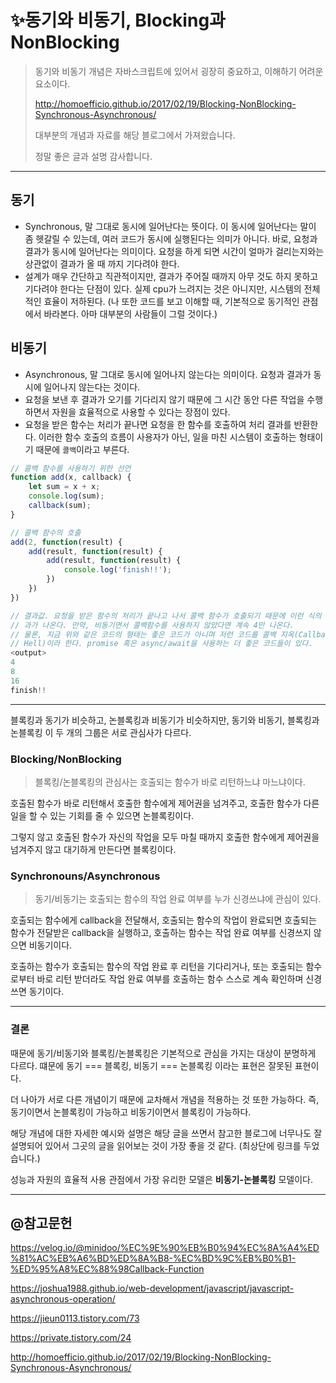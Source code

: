 # ✨동기와 비동기, Blocking과 NonBlocking

> 동기와 비동기 개념은 자바스크립트에 있어서 굉장히 중요하고, 이해하기 어려운 요소이다. 
>
> http://homoefficio.github.io/2017/02/19/Blocking-NonBlocking-Synchronous-Asynchronous/
>
> 대부분의 개념과 자료를 해당 블로그에서 가져왔습니다.
>
> 정말 좋은 글과 설명 감사합니다.

---

## 동기

- Synchronous, 말 그대로 동시에 일어난다는 뜻이다. 이 동시에 일어난다는 말이 좀 헷갈릴 수 있는데, 여러 코드가 동시에 실행된다는 의미가 아니다. 바로, 요청과 결과가 동시에 일어난다는 의미이다. 요청을 하게 되면 시간이 얼마가 걸리는지와는 상관없이 결과가 올 때 까지 기다려야 한다.
- 설계가 매우 간단하고 직관적이지만, 결과가 주어질 때까지 아무 것도 하지 못하고 기다려야 한다는 단점이 있다. 실제 cpu가 느려지는 것은 아니지만, 시스템의 전체적인 효율이 저하된다. (나 또한 코드를 보고 이해할 때, 기본적으로 동기적인 관점에서 바라본다. 아마 대부분의 사람들이 그럴 것이다.)

## 비동기

- Asynchronous, 말 그대로 동시에 일어나지 않는다는 의미이다. 요청과 결과가 동시에 일어나지 않는다는 것이다. 
- 요청을 보낸 후 결과가 오기를 기다리지 않기 때문에 그 시간 동안 다른 작업을 수행하면서 자원을 효율적으로 사용할 수 있다는 장점이 있다.
- 요청을 받은 함수는 처리가 끝나면 요청을 한 함수를 호출하여 처리 결과를 반환한다. 이러한 함수 호출의 흐름이 사용자가 아닌, 일을 마친 시스템이 호출하는 형태이기 때문에 `콜백`이라고 부른다.

```javascript
// 콜백 함수를 사용하기 위한 선언
function add(x, callback) {
    let sum = x + x;
    console.log(sum);
    callback(sum);
}

// 콜백 함수의 호출
add(2, function(result) {
    add(result, function(result) {
        add(result, function(result) {
            console.log('finish!!');
        })
    })
})

// 결과값. 요청을 받은 함수의 처리가 끝나고 나서 콜백 함수가 호출되기 때문에 이런 식의 결
// 과가 나온다. 만약, 비동기면서 콜백함수를 사용하지 않았다면 계속 4만 나온다.
// 물론, 지금 위와 같은 코드의 형태는 좋은 코드가 아니며 저런 코드를 콜백 지옥(Callback 
// Hell)이라 한다. promise 혹은 async/await을 사용하는 더 좋은 코드들이 있다.
<output>
4
8
16
finish!!
```

---

블록킹과 동기가 비슷하고, 논블록킹과 비동기가 비슷하지만, 동기와 비동기, 블록킹과 논블록킹 이 두 개의 그룹은 서로 관심사가 다르다.

### Blocking/NonBlocking

> 블록킹/논블록킹의 관심사는 호출되는 함수가 바로 리턴하느냐 마느냐이다.

호출된 함수가 바로 리턴해서 호출한 함수에게 제어권을 넘겨주고, 호출한 함수가 다른 일을 할 수 있는 기회를 줄 수 있으면 논블록킹이다.

그렇지 않고 호출된 함수가 자신의 작업을 모두 마칠 때까지 호출한 함수에게 제어권을 넘겨주지 않고 대기하게 만든다면 블록킹이다.



### Synchronouns/Asynchronous

> 동기/비동기는 호출되는 함수의 작업 완료 여부를 누가 신경쓰냐에 관심이 있다.

호출되는 함수에게 callback을 전달해서, 호출되는 함수의 작업이 완료되면 호출되는 함수가 전달받은 callback을 실행하고, 호출하는 함수는 작업 완료 여부를 신경쓰지 않으면 비동기이다.

호출하는 함수가 호출되는 함수의 작업 완료 후 리턴을 기다리거나, 또는 호출되는 함수로부터 바로 리턴 받더라도 작업 완료 여부를 호출하는 함수 스스로 계속 확인하며 신경쓰면 동기이다.

---

### 결론

때문에 동기/비동기와 블록킹/논블록킹은 기본적으로 관심을 가지는 대상이 분명하게 다르다. 떄문에 동기 === 블록킹, 비동기 === 논블록킹 이라는 표현은 잘못된 표현이다.

더 나아가 서로 다른 개념이기 때문에 교차해서 개념을 적용하는 것 또한 가능하다. 즉, 동기이면서 논블록킹이 가능하고 비동기이면서 블록킹이 가능하다. 

해당 개념에 대한 자세한 예시와 설명은 해당 글을 쓰면서 참고한 블로그에 너무나도 잘 설명되어 있어서 그곳의 글을 읽어보는 것이 가장 좋을 것 같다. (최상단에 링크를 두었습니다.)

성능과 자원의 효율적 사용 관점에서 가장 유리한 모델은 **비동기-논블록킹** 모델이다.

---

## @참고문헌

https://velog.io/@minidoo/%EC%9E%90%EB%B0%94%EC%8A%A4%ED%81%AC%EB%A6%BD%ED%8A%B8-%EC%BD%9C%EB%B0%B1-%ED%95%A8%EC%88%98Callback-Function

https://joshua1988.github.io/web-development/javascript/javascript-asynchronous-operation/

https://jieun0113.tistory.com/73

https://private.tistory.com/24

http://homoefficio.github.io/2017/02/19/Blocking-NonBlocking-Synchronous-Asynchronous/